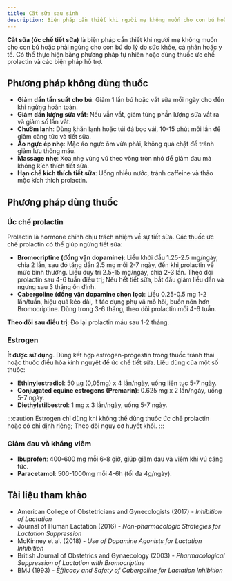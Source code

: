 ```yaml
---
title: Cắt sữa sau sinh
description: Biện pháp cần thiết khi người mẹ không muốn cho con bú hoặc phải ngừng cho con bú do lý do sức khỏe.
---
```


**Cắt sữa (ức chế tiết sữa)** là biện pháp cần thiết khi người mẹ không muốn cho con bú hoặc phải ngừng cho con bú do lý do sức khỏe, cá nhân hoặc y tế. Có thể thực hiện bằng phương pháp tự nhiên hoặc dùng thuốc ức chế prolactin và các biện pháp hỗ trợ.

## Phương pháp không dùng thuốc

- **Giảm dần tần suất cho bú**: Giảm 1 lần bú hoặc vắt sữa mỗi ngày cho đến khi ngừng hoàn toàn.
- **Giảm dần lượng sữa vắt**: Nếu vẫn vắt, giảm từng phần lượng sữa vắt ra và giảm số lần vắt.
- **Chườm lạnh**: Dùng khăn lạnh hoặc túi đá bọc vải, 10-15 phút mỗi lần để giảm căng tức và tiết sữa.
- **Áo ngực ép nhẹ**: Mặc áo ngực ôm vừa phải, không quá chặt để tránh giảm lưu thông máu.
- **Massage nhẹ**: Xoa nhẹ vùng vú theo vòng tròn nhỏ để giảm đau mà không kích thích tiết sữa.
- **Hạn chế kích thích tiết sữa**: Uống nhiều nước, tránh caffeine và thảo mộc kích thích prolactin.

## Phương pháp dùng thuốc

### Ức chế prolactin

Prolactin là hormone chính chịu trách nhiệm về sự tiết sữa. Các thuốc ức chế prolactin có thể giúp ngừng tiết sữa:

- **Bromocriptine (đồng vận dopamine)**: Liều khởi đầu 1.25-2.5 mg/ngày, chia 2 lần, sau đó tăng dần 2.5 mg mỗi 2-7 ngày, đến khi prolactin về mức bình thường. Liều duy trì 2.5-15 mg/ngày, chia 2-3 lần. Theo dõi prolactin sau 4-6 tuần điều trị; Nếu hết tiết sữa, bắt đầu giảm liều dần và ngưng sau 3 tháng ổn định.
- **Cabergoline (đồng vận dopamine chọn lọc)**: Liều 0.25-0.5 mg 1-2 lần/tuần, hiệu quả kéo dài, ít tác dụng phụ vã mồ hôi, buồn nôn hơn Bromocriptine. Dùng trong 3-6 tháng, theo dõi prolactin mỗi 4-6 tuần.

**Theo dõi sau điều trị**: Đo lại prolactin máu sau 1-2 tháng.

### Estrogen

**Ít được sử dụng**. Dùng kết hợp estrogen-progestin trong thuốc tránh thai hoặc thuốc điều hòa kinh nguyệt để ức chế tiết sữa. Liều dùng của một số thuốc:

- **Ethinylestradiol**: 50 µg (0,05mg) x 4 lần/ngày, uống liên tục 5-7 ngày.
- **Conjugated equine estrogens (Premarin)**: 0.625 mg x 2 lần/ngày, uống 5-7 ngày.
- **Diethylstilbestrol**: 1 mg x 3 lần/ngày, uống 5-7 ngày.

:::caution
Estrogen chỉ dùng khi không thể dùng thuốc ức chế prolactin hoặc có chỉ định riêng; Theo dõi nguy cơ huyết khối.
:::

### Giảm đau và kháng viêm

- **Ibuprofen**: 400-600 mg mỗi 6-8 giờ, giúp giảm đau và viêm khi vú căng tức.
- **Paracetamol**: 500-1000mg mỗi 4-6h (tối đa 4g/ngày).

## Tài liệu tham khảo

- American College of Obstetricians and Gynecologists (2017) - _Inhibition of Lactation_
- Journal of Human Lactation (2016) - _Non-pharmacologic Strategies for Lactation Suppression_
- McKinney et al. (2018) - _Use of Dopamine Agonists for Lactation Inhibition_
- British Journal of Obstetrics and Gynaecology (2003) - _Pharmacological Suppression of Lactation with Bromocriptine_
- BMJ (1993) - _Efficacy and Safety of Cabergoline for Lactation Inhibition_
